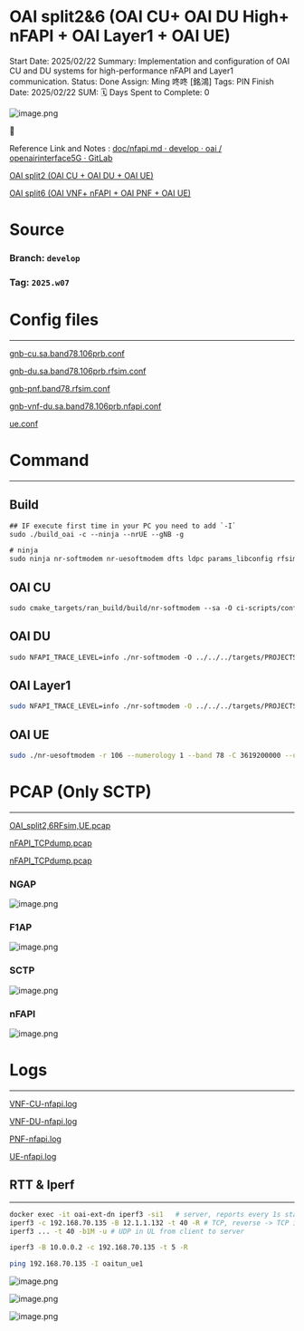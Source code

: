 # OAI split2&6 (OAI CU+ OAI DU High+ nFAPI + OAI Layer1 + OAI UE)

Start Date: 2025/02/22
Summary: Implementation and configuration of OAI CU and DU systems for high-performance nFAPI and Layer1 communication.
Status: Done
Assign: Ming 咚咚 [銘鴻]
Tags: PIN
Finish Date: 2025/02/22
SUM: 🗓️ Days Spent to Complete: 0

![image.png](image%20123.png)

<aside>
📃

Reference Link and Notes : [doc/nfapi.md · develop · oai / openairinterface5G · GitLab](https://gitlab.eurecom.fr/oai/openairinterface5g/-/blob/develop/doc/nfapi.md?ref_type=heads)

[OAI split2 (OAI CU + OAI DU + OAI UE)](OAI%20split2%20(OAI%20CU%20+%20OAI%20DU%20+%20OAI%20UE)%201a2100983143808a8c3fcc9cf136143e.md) 

[OAI split6 (OAI VNF+ nFAPI + OAI PNF + OAI UE)](OAI%20split6%20(OAI%20VNF+%20nFAPI%20+%20OAI%20PNF%20+%20OAI%20UE)%201a2100983143800db810f9d6e5ff856c.md) 

</aside>

# Source

[](https://gitlab.eurecom.fr/oai/openairinterface5g)

### Branch: `develop`

### Tag: `2025.w07`

# Config files

---

[gnb-cu.sa.band78.106prb.conf](gnb-cu.sa.band78.106prb%201.conf)

[gnb-du.sa.band78.106prb.rfsim.conf](gnb-du.sa.band78.106prb.rfsim%201.conf)

[gnb-pnf.band78.rfsim.conf](gnb-pnf.band78.rfsim%201.conf)

[gnb-vnf-du.sa.band78.106prb.nfapi.conf](gnb-vnf-du.sa.band78.106prb.nfapi.conf)

[ue.conf](ue.conf)

# Command

---

## Build

```css
## IF execute first time in your PC you need to add `-I`
sudo ./build_oai -c --ninja --nrUE --gNB -g

# ninja 
sudo ninja nr-softmodem nr-uesoftmodem dfts ldpc params_libconfig rfsimulator
```

## OAI CU

```css
sudo cmake_targets/ran_build/build/nr-softmodem --sa -O ci-scripts/conf_files/gnb-cu.sa.band78.106prb.conf
```

## OAI DU

```css
sudo NFAPI_TRACE_LEVEL=info ./nr-softmodem -O ../../../targets/PROJECTS/GENERIC-NR-5GC/CONF/gnb-vnf-du.sa.band78.106prb.nfapi.conf --nfapi VNF
```

## OAI Layer1

```bash
sudo NFAPI_TRACE_LEVEL=info ./nr-softmodem -O ../../../targets/PROJECTS/GENERIC-NR-5GC/CONF/gnb-pnf.band78.rfsim.conf --nfapi PNF --rfsim 
```

## OAI UE

```bash
sudo ./nr-uesoftmodem -r 106 --numerology 1 --band 78 -C 3619200000 --uicc0.imsi 001010000000001 --rfsim
```

# PCAP (Only SCTP)

---

[OAI_split2,6RFsim,UE.pcap](OAI_split26RFsimUE.pcap)

[nFAPI_TCPdump.pcap](nFAPI_TCPdump.pcap)

[nFAPI_TCPdump.pcap](nFAPI_TCPdump%201.pcap)

### NGAP

![image.png](image%20124.png)

### F1AP

![image.png](image%20125.png)

### SCTP

![image.png](image%20126.png)

### nFAPI

![image.png](image%20127.png)

# Logs

---

[VNF-CU-nfapi.log](VNF-CU-nfapi.log)

[VNF-DU-nfapi.log](VNF-DU-nfapi.log)

[PNF-nfapi.log](PNF-nfapi.log)

[UE-nfapi.log](UE-nfapi.log)

## RTT & Iperf

---

```bash
docker exec -it oai-ext-dn iperf3 -si1   # server, reports every 1s status
iperf3 -c 192.168.70.135 -B 12.1.1.132 -t 40 -R # TCP, reverse -> TCP in DL from server to client
iperf3 ... -t 40 -b1M -u # UDP in UL from client to server

iperf3 -B 10.0.0.2 -c 192.168.70.135 -t 5 -R
```

```bash
ping 192.168.70.135 -I oaitun_ue1
```

![image.png](image%20128.png)

![image.png](image%20129.png)

![image.png](image%20130.png)